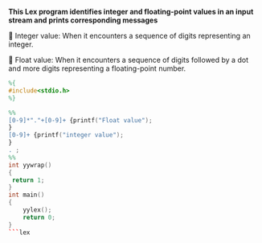 **This Lex program identifies integer and floating-point values in an input stream and prints corresponding messages**

🔢 Integer value: When it encounters a sequence of digits representing an integer.

🌟 Float value: When it encounters a sequence of digits followed by a dot and more digits representing a floating-point number.
```lex
%{
#include<stdio.h>
%}

%%
[0-9]*"."+[0-9]+ {printf("Float value");
}
[0-9]+ {printf("integer value");
}
. ;
%%
int yywrap()
{
 return 1;
}
int main()
{
    yylex();
    return 0;
}
```lex

